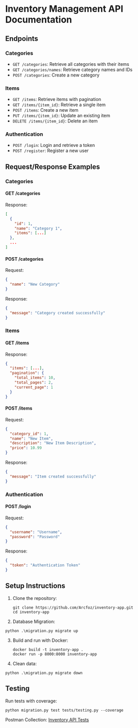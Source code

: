 # Inventory Management API Documentation

## Endpoints

### Categories
- `GET /categories`: Retrieve all categories with their items
- `GET /categories/names`: Retrieve category names and IDs
- `POST /categories`: Create a new category

### Items
- `GET /items`: Retrieve items with pagination
- `GET /items/{item_id}`: Retrieve a single item
- `POST /items`: Create a new item
- `PUT /items/{item_id}`: Update an existing item
- `DELETE /items/{item_id}`: Delete an item

### Authentication
- `POST /login`: Login and retrieve a token
- `POST /register`: Register a new user

## Request/Response Examples

### Categories

#### GET /categories
Response:
```json
[
  {
    "id": 1,
    "name": "Category 1",
    "items": [...]
  },
  ...
]
```

#### POST /categories
Request:
```json
{
  "name": "New Category"
}
```
Response:
```json
{
  "message": "Category created successfully"
}
```

### Items

#### GET /items
Response:
```json
{
  "items": [...],
  "pagination": {
    "total_items": 10,
    "total_pages": 2,
    "current_page": 1
  }
}
```

#### POST /items
Request:
```json
{
  "category_id": 1,
  "name": "New Item",
  "description": "New Item Description",
  "price": 10.99
}
```
Response:
```json
{
  "message": "Item created successfully"
}
```

### Authentication

#### POST /login
Request:
```json
{
  "username": "Username",
  "password": "Password"
}
```
Response:
```json
{
  "token": "Authentication Token"
}
```

## Setup Instructions

1. Clone the repository:
   ```
   git clone https://github.com/Arcfoz/inventory-app.git
   cd inventory-app
   ```
2. Database Migration:
  ```
  python .\migration.py migrate up
  ```

3. Build and run with Docker:
   ```
   docker build -t inventory-app .
   docker run -p 8000:8000 inventory-app
   ```

4. Clean data:
  ```
  python .\migration.py migrate down
  ```

## Testing

Run tests with coverage:
```
python migration.py test tests/testing.py --coverage
```

Postman Collection: [Inventory API Tests](https://elements.getpostman.com/redirect?entityId=28552659-b7adb724-e437-4200-9934-7951317a864a&entityType=collection)
